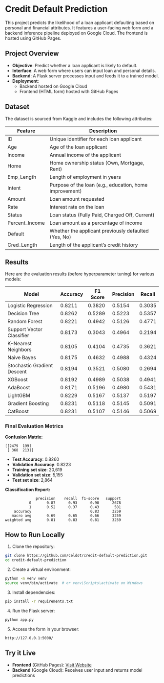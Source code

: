 # Credit Default Prediction

This project predicts the likelihood of a loan applicant defaulting based on personal and financial attributes. It features a user-facing web form and a backend inference pipeline deployed on Google Cloud. The frontend is hosted using GitHub Pages.

## Project Overview

- **Objective**: Predict whether a loan applicant is likely to default.
- **Interface**: A web form where users can input loan and personal details.
- **Backend**: A Flask server processes input and feeds it to a trained model.
- **Deployment**:
  - Backend hosted on Google Cloud
  - Frontend (HTML form) hosted with GitHub Pages

## Dataset

The dataset is sourced from Kaggle and includes the following attributes:

| Feature         | Description                                                  |
|-----------------|--------------------------------------------------------------|
| ID              | Unique identifier for each loan applicant                    |
| Age             | Age of the loan applicant                                    |
| Income          | Annual income of the applicant                               |
| Home            | Home ownership status (Own, Mortgage, Rent)                  |
| Emp_Length      | Length of employment in years                                |
| Intent          | Purpose of the loan (e.g., education, home improvement)      |
| Amount          | Loan amount requested                                        |
| Rate            | Interest rate on the loan                                    |
| Status          | Loan status (Fully Paid, Charged Off, Current)               |
| Percent_Income  | Loan amount as a percentage of income                        |
| Default         | Whether the applicant previously defaulted (Yes, No)         |
| Cred_Length     | Length of the applicant’s credit history                     |

## Results

Here are the evaluation results (before hyperparameter tuning) for various models:

| Model                     | Accuracy | F1 Score | Precision | Recall |
|---------------------------|----------|----------|-----------|--------|
| Logistic Regression       | 0.8211   | 0.3820   | 0.5154    | 0.3035 |
| Decision Tree             | 0.8262   | 0.5289   | 0.5223    | 0.5357 |
| Random Forest             | 0.8221   | 0.4942   | 0.5126    | 0.4771 |
| Support Vector Classifier | 0.8173   | 0.3043   | 0.4964    | 0.2194 |
| K-Nearest Neighbors       | 0.8105   | 0.4104   | 0.4735    | 0.3621 |
| Naive Bayes               | 0.8175   | 0.4632   | 0.4988    | 0.4324 |
| Stochastic Gradient Descent | 0.8194 | 0.3521   | 0.5080    | 0.2694 |
| XGBoost                   | 0.8192   | 0.4989   | 0.5038    | 0.4941 |
| AdaBoost                  | 0.8171   | 0.5196   | 0.4980    | 0.5431 |
| LightGBM                  | 0.8229   | 0.5167   | 0.5137    | 0.5197 |
| Gradient Boosting         | 0.8231   | 0.5118   | 0.5145    | 0.5091 |
| CatBoost                  | 0.8231   | 0.5107   | 0.5146    | 0.5069 |

### Final Evaluation Metrics

**Confusion Matrix:**

```
[[2479  199]
 [ 368  213]]
```

- **Test Accuracy**: 0.8260  
- **Validation Accuracy**: 0.8223  
- **Training set size**: 20,619  
- **Validation set size**: 5,155  
- **Test set size**: 2,864  

**Classification Report:**

```
              precision    recall  f1-score   support
           0       0.87      0.93      0.90      2678
           1       0.52      0.37      0.43       581
    accuracy                           0.83      3259
   macro avg       0.69      0.65      0.66      3259
weighted avg       0.81      0.83      0.81      3259
```

## How to Run Locally

1. Clone the repository:

```bash
git clone https://github.com/celdot/credit-default-prediction.git
cd credit-default-prediction
```

2. Create a virtual environment:

```bash
python -m venv venv
source venv/bin/activate  # or venv\Scripts\activate on Windows
```

3. Install dependencies:

```bash
pip install -r requirements.txt
```

4. Run the Flask server:

```bash
python app.py
```

5. Access the form in your browser:

```
http://127.0.0.1:5000/
```

## Try it Live

- **Frontend** (GitHub Pages): [Visit Website](https://your-github-username.github.io/credit-default-prediction/)
- **Backend** (Google Cloud): Receives user input and returns model predictions

